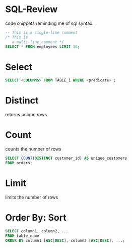 # SQL-Review
code snippets reminding me of sql syntax.

```sql
-- This is a single-line comment
/* This is 
   a multi-line comment */
SELECT * FROM employees LIMIT 10;
```
# Select
```sql
SELECT <COLUMNS> FROM TABLE_1 WHERE <predicate> ;
```
# Distinct
returns unique rows
# Count
counts the number of rows
```sql
SELECT COUNT(DISTINCT customer_id) AS unique_customers
FROM orders;
```
# Limit
limits the number of rows
# Order By: Sort

```sql
SELECT column1, column2, ...
FROM table_name
ORDER BY column1 [ASC|DESC], column2 [ASC|DESC], ...;
```
